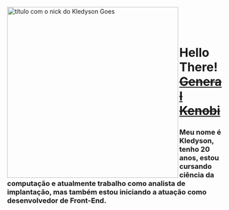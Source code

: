 <img src="https://b.catgirlsare.sexy/Vad_Iuw5.png" min-width="400px" max-width="400px" width="400px" align="left" alt="título com o nick do Kledyson Goes"><br/><br/><br/>

# Hello There! <a href="">~~General Kenobi~~</a>
### Meu nome é Kledyson, tenho 20 anos, estou cursando ciência da computação e atualmente trabalho como analista de implantação, mas também estou iniciando a atuação como desenvolvedor de Front-End.
